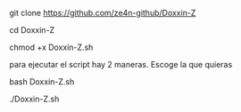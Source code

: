 git clone https://github.com/ze4n-github/Doxxin-Z

cd Doxxin-Z

chmod +x Doxxin-Z.sh

para ejecutar el script hay 2 maneras. Escoge la que quieras

bash Doxxin-Z.sh

./Doxxin-Z.sh
